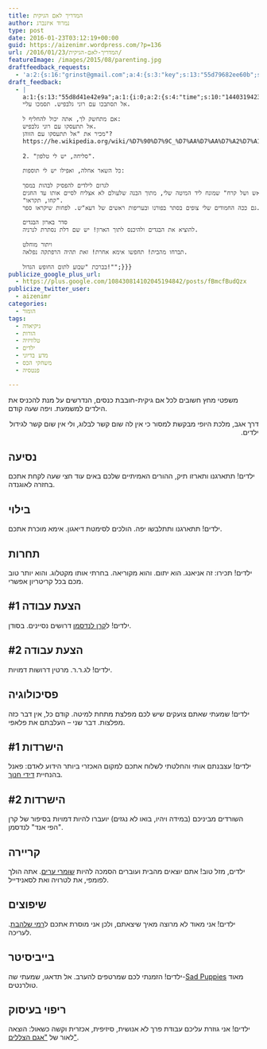 ```yaml
---
title: המדריך לאם הגיקית
author: נמרוד איזנברג
type: post
date: 2016-01-23T03:12:19+00:00
guid: https://aizenimr.wordpress.com/?p=136
url: /2016/01/23/המדריך-לאם-הגיקית/
featureImage: /images/2015/08/parenting.jpg
draftfeedback_requests:
  - 'a:2:{s:16:"grinst@gmail.com";a:4:{s:3:"key";s:13:"55d79682ee60b";s:4:"time";s:10:"1440192130";s:7:"user_id";s:8:"91501967";s:7:"revoked";s:1:"1";}s:13:"55d8d41e42e9a";a:4:{s:3:"key";s:13:"55d8d41e42e9a";s:4:"time";s:10:"1440273438";s:7:"user_id";s:8:"91501967";s:7:"revoked";s:1:"1";}}'
draft_feedback:
  - |
    a:1:{s:13:"55d8d41e42e9a";a:1:{i:0;a:2:{s:4:"time";s:10:"1440319423";s:7:"content";s:1319:"1. אם אתה רוצה פתיחה בומבסטית, אז תתחיל עם מה שיוצר את הרושם הכי חזק על הקוראים שלך:
    אל תסתבכו עם רוני גלבפיש. תסמכו עליי. 
    
    אם מתחשק לך, אתה יכול להחליף ל:
    אל תתעסקו עם רוני גלבפיש. 
    מכיר את "אל תתעסקו עם הזוהן"?
    https://he.wikipedia.org/wiki/%D7%90%D7%9C_%D7%AA%D7%AA%D7%A2%D7%A1%D7%A7%D7%95_%D7%A2%D7%9D_%D7%94%D7%96%D7%95%D7%94%D7%9F
    
    2. "סליחה, יש לי טלפון".
    
    כל השאר אחלה, ואפילו יש לי תוספות:
    
    לגרום לילדים להפסיק לבהות במסך
    לוקחת את העותק של "שיר של אש ושל קרח" שמונח ליד המיטה שלי, מתוך הבנה שלעולם לא אצליח לסיים אותו עד החגים.
    "קחו, תקראו".
    גם ככה החמודים שלי צופים בסתר בפורנו ובעריפות ראשים של דעא"ש. לפחות שיקראו ספר. 
    
    סדר בארון הבגדים
    להוציא את הבגדים ולהיכנס לתוך הארון! יש שם דלת נסתרת לנרניה.
    
    ויתור מוחלט
    תברחו מהבית! תחפשו אימא אחרת! זאת תהיה הרפתקה נפלאה. 
    
    בברכת "שבוע לתום החופש הגדול!"";}}}
publicize_google_plus_url:
  - https://plus.google.com/108430814102045194842/posts/fBmcfBudQzx
publicize_twitter_user:
  - aizenimr
categories:
  - הומור
tags:
  - גיקיאדה
  - הורות
  - טלוויזיה
  - ילדים
  - מדע בדיוני
  - משחקי הכס
  - פנטסיה

---
```

משפטי מחץ חשובים לכל אם גיקית-חובבת כנסים, הנדרשים על מנת להכניס את הילדים למשמעת. ויפה שעה קודם.

<div class="_1dwg">
  <div class="_5pbx userContent">
    <div class="_5wj-" dir="rtl">
      <p>
        דרך אגב, מלכת היופי מבקשת למסור כי אין לה שום קשר לבלוג, ולי אין שום קשר לגידול ילדים.
      </p>
    </div>
  </div>
</div>

## נסיעה

ילדים! תתארגנו ותארזו תיק, ההורים האמיתיים שלכם באים עוד חצי שעה לקחת אתכם בחזרה לאוגנדה.

## בילוי

ילדים! תתארגנו ותתלבשו יפה. הולכים לסימטת דיאגון. אימא מוכרת אתכם.

## תחרות

ילדים! תכירו: זה אניאנג. הוא יתום. והוא מקוריאה. בחרתי אותו מקטלוג. והוא יותר טוב מכם בכל קריטריון אפשרי.

## הצעת עבודה #1

ילדים! ל<a href="http://www.realitybugs.me/" target="_blank" rel="noopener noreferrer">קרן לנדסמן</a> דרושים נסיינים. בסודן.

## הצעת עבודה #2

ילדים! לג.ר.ר. מרטין דרושות דמויות.

## פסיכולוגיה

ילדים! שמעתי שאתם צועקים שיש לכם מפלצת מתחת למיטה. קודם כל, אין דבר כזה מפלצות. דבר שני &#8211; העלבתם את פלאפי.

## הישרדות #1

ילדים! עצבנתם אותי והחלטתי לשלוח אתכם למקום האכזרי ביותר הידוע לאדם: פאנל בהנחיית <a href="http://www.novapress.co.il/" target="_blank" rel="noopener noreferrer">דידי חנוך</a>.

## הישרדות #2

השורדים מביניכם (במידה ויהיו, בואו לא נגזים) יועברו להיות דמויות בסיפור של קרן "הפי אנד" לנדסמן.

## קריירה

ילדים, מזל טוב! אתם יוצאים מהבית ועוברים הסמכה להיות <a href="http://rotemwrites.com/?page_id=119" target="_blank" rel="noopener noreferrer">שומרי ערים</a>. אתה הולך לפומפי, את לטרויה ואת לסאנידייל.

## שיפוצים

ילדים! אני מאוד לא מרוצה מאיך שיצאתם, ולכן אני מוסרת אתכם ל<a href="http://www.blipanika.co.il/" target="_blank" rel="noopener noreferrer">רמי שלהבת</a>. לעריכה.

## בייביסיטר

ילדים! הזמנתי לכם שמרטפים להערב. אל תדאגו, שמעתי שה-[Sad Puppies][1] מאוד טולרנטים.

## ריפוי בעיסוק

ילדים! אני גוזרת עליכם עבודת פרך לא אנושית, סיזיפית, אכזרית וקשה כשאול: הוצאה לאור של <a href="http://gelbfish.com/" target="_blank" rel="noopener noreferrer">"אגם הצללים"</a>.

&nbsp;

 [1]: https://en.wikipedia.org/wiki/Sad_Puppies